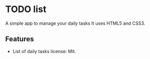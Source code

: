 # TODO list
A simple app to manage your daily tasks
It uses HTML5 and CSS3.

## Features
* List of daily tasks
license: Mit.